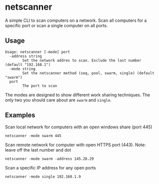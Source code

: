 # netscanner

A simple CLI to scan computers on a network. Scan all computers for a specific port or scan a single computer on all ports.

## Usage

```
Usage: netscanner [-mode] port
  -address string
        Set the network addres to scan. Exclude the last number (default "192.168.1")
  -mode string
        Set the netscanner method (seq, pool, swarm, single) (default "swarm")
  port
        The port to scan
```

The modes are designed to show different work sharing techniques. The only two you should care about are `swarm` and `single`.

## Examples

Scan local network for computers with an open windows share (port 445)

`netscanner -mode swarm 445`

Scan remote network for computer with open HTTPS port (443). Note: leave off the last number and dot

`netscanner -mode swarm -address 145.28.29`

Scan a specific IP address for any open ports

`netscanner -mode single 192.168.1.9`